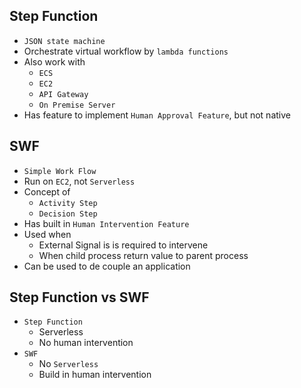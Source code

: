 ## Step Function

- `JSON state machine`
- Orchestrate virtual workflow by `lambda functions`
- Also work with
  - `ECS`
  - `EC2`
  - `API Gateway`
  - `On Premise Server`
- Has feature to implement `Human Approval Feature`, but not native

## SWF

- `Simple Work Flow`
- Run on `EC2`, not `Serverless`
- Concept of
  - `Activity Step`
  - `Decision Step`
- Has built in `Human Intervention Feature`
- Used when
  - External Signal is is required to intervene
  - When child process return value to parent process
- Can be used to de couple an application

## Step Function vs SWF

- `Step Function`
  - Serverless
  - No human intervention
- `SWF`
  - No `Serverless`
  - Build in human intervention
